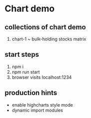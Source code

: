 # Chart demo

## collections of chart demo

1. chart-1 ~ bulk-holding stocks matrix

## start steps

1. npm i
2. npm run start
3. browser visits localhost:1234

## production hints

- enable highcharts style mode
- dynamic import modules
